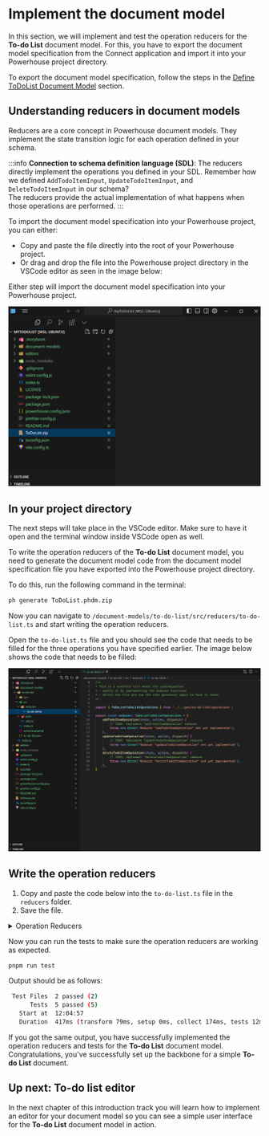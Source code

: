 # Implement the document model

In this section, we will implement and test the operation reducers for the **To-do List** document model. For this, you have to export the document model specification from the Connect application and import it into your Powerhouse project directory.

To export the document model specification, follow the steps in the [Define ToDoList Document Model](/academy/GetStarted/DefineToDoListDocumentModel) section.

## Understanding reducers in document models

Reducers are a core concept in Powerhouse document models. They implement the state transition logic for each operation defined in your schema.

:::info
**Connection to schema definition language (SDL)**: The reducers directly implement the operations you defined in your SDL. Remember how we defined `AddTodoItemInput`, `UpdateTodoItemInput`, and `DeleteTodoItemInput` in our schema?  
The reducers provide the actual implementation of what happens when those operations are performed.
:::

To import the document model specification into your Powerhouse project, you can either:

- Copy and paste the file directly into the root of your Powerhouse project.
- Or drag and drop the file into the Powerhouse project directory in the VSCode editor as seen in the image below:

Either step will import the document model specification into your Powerhouse project.

![vscode image](./images/vscode.png)

## In your project directory

The next steps will take place in the VSCode editor. Make sure to have it open and the terminal window inside VSCode open as well.

To write the operation reducers of the **To-do List** document model, you need to generate the document model code from the document model specification file you have exported into the Powerhouse project directory.

To do this, run the following command in the terminal:

```bash
ph generate ToDoList.phdm.zip
```

Now you can navigate to `/document-models/to-do-list/src/reducers/to-do-list.ts` and start writing the operation reducers.

Open the `to-do-list.ts` file and you should see the code that needs to be filled for the three operations you have specified earlier. The image below shows the code that needs to be filled:

![to-do-list ts file](./images/reducers.png)

## Write the operation reducers

1. Copy and paste the code below into the `to-do-list.ts` file in the `reducers` folder.
2. Save the file.

<details>
<summary>Operation Reducers</summary>
```typescript
import { ToDoListToDoListOperations } from '../../gen/to-do-list/operations.js';

// REMARKS: This is our main reducer object that implements all operations defined in the schema.
// The ToDoListToDoListOperations type is auto-generated from our SDL and ensures type safety.
export const reducer: ToDoListToDoListOperations = {
// REMARKS: The addTodoItemOperation adds a new item to our todolist.
// - state: The current document state that we can modify
// - action: Contains the operation type and input data from the client
// - dispatch: Function to trigger additional operations (not used here)
addTodoItemOperation(state, action, dispatch) {
// REMARKS: While this looks like we're directly mutating state, Powerhouse
// handles immutability behind the scenes, creating a new state object.
state.items.push({
id: action.input.id, // Using the client-provided ID
text: action.input.text, // Setting the todo text from input
checked: false, // New items always start unchecked
});
},

// REMARKS: The updateTodoItemOperation modifies an existing todo item.
// It handles partial updates, allowing only specific fields to be updated.
updateTodoItemOperation(state, action, dispatch) {
// REMARKS: First find the item we want to update by its ID
const item = state.items.find(item => item.id === action.input.id);

    // REMARKS: Proper error handling if item doesn't exist
    if (!item) {
      throw new Error(`Item with id ${action.input.id} not found`);
    }

    // REMARKS: We only update fields that were included in the input
    // This allows for partial updates (only update what was provided)
    if (action.input.text) {
      item.text = action.input.text;
    }
    if (typeof action.input.checked === 'boolean') {
      item.checked = action.input.checked;
    }

},

// REMARKS: The deleteTodoItemOperation removes an item from the list.
// This showcases functional programming with array filters for immutable updates.
deleteTodoItemOperation(state, action, dispatch) {
// REMARKS: Create a new array containing only items that don't match the ID
// This is a common pattern for immutable array updates in JavaScript
state.items = state.items.filter(item => item.id !== action.input.id);
},
};

````
</details>

## Write the operation reducers tests

In order to make sure the operation reducers are working as expected, you need to write tests for them.

Navigate to `/document-models/to-do-list/src/reducers/tests/to-do-list.test.ts` and copy and paste the code below into the file. Save the file.

Here are the tests for the three operations implemented in the reducers file. This test file creates an empty ToDoList document model, then adds a todo item, updates it and deletes it.

<details>
<summary>Operation Reducers Tests</summary>
```typescript
import utils from '../../gen/utils.js';
import { reducer } from '../../gen/reducer.js';
import * as creators from '../../gen/creators.js';
import { ToDoListDocument } from '../../gen/types.js';

// REMARKS:
// These tests demonstrate the event sourcing principles of our document model.
// Each operation is recorded in the document's operations list and affects the state.

describe('Todolist Operations', () => {
    let document: ToDoListDocument;

    beforeEach(() => {
        // REMARKS: We start with a fresh, empty document for each test
        document = utils.createDocument();
    });

    it('should handle addTodoItem operation', () => {
        // REMARKS: We create an input object matching our AddTodoItemInput schema
        const input = { id: '1', text: 'Buy milk' };

        // REMARKS: We apply the operation to get a new document state
        // Note how we use the creators to generate the operation action
        const updatedDocument = reducer(document, creators.addTodoItem(input));

        // REMARKS: We verify that:
        // 1. The operation was recorded in the document's operation history
        // 2. The state was updated according to our reducer implementation
        expect(updatedDocument.operations.global).toHaveLength(1);
        expect(updatedDocument.operations.global[0].type).toBe('ADD_TODO_ITEM');
        expect(updatedDocument.state.global.items).toHaveLength(1);
        expect(updatedDocument.state.global.items[0].text).toBe('Buy milk');
    });

    it('should handle updateTodoItem operation', () => {
        // REMARKS: For update, we first need to add an item, then update it
        // This demonstrates the sequential application of operations
        const addInput = { id: '1', text: 'Buy milk' };
        const updateInput = { id: '1', text: 'Buy bread' };

        // REMARKS: Operations are applied in sequence, building up document state
        const createdDocument = reducer(document, creators.addTodoItem(addInput));
        const updatedDocument = reducer(createdDocument, creators.updateTodoItem(updateInput));

        // REMARKS: Now we have 2 operations in history, and the state reflects both
        expect(updatedDocument.operations.global).toHaveLength(2);
        expect(updatedDocument.state.global.items[0].text).toBe('Buy bread');
    });

    it('should handle deleteTodoItem operation', () => {
        // REMARKS: Similar pattern - add an item, then delete it
        const addInput = { id: '1', text: 'Buy milk' };
        const deleteInput = { id: '1' };

        const createdDocument = reducer(document, creators.addTodoItem(addInput));
        const updatedDocument = reducer(createdDocument, creators.deleteTodoItem(deleteInput));

        // REMARKS: After deletion, we still have 2 operations in history,
        // but the items array is now empty again in the final state
        expect(updatedDocument.operations.global).toHaveLength(2);
        expect(updatedDocument.state.global.items).toHaveLength(0);
    });
});
````

</details>

Now you can run the tests to make sure the operation reducers are working as expected.

```bash
pnpm run test
```

Output should be as follows:

```bash
 Test Files  2 passed (2)
      Tests  5 passed (5)
   Start at  12:04:57
   Duration  417ms (transform 79ms, setup 0ms, collect 174ms, tests 12ms, environment 0ms, prepare 158ms)
```

If you got the same output, you have successfully implemented the operation reducers and tests for the **To-do List** document model. Congratulations, you've successfully set up the backbone for a simple **To-do List** document.

## Up next: To-do list editor

In the next chapter of this introduction track you will learn how to implement an editor for your document model so you can see a simple user interface for the **To-do List** document model in action.
